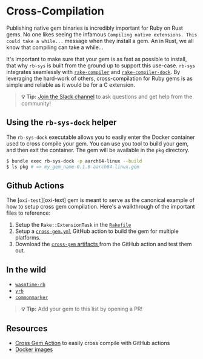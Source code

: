 # Cross-Compilation

Publishing native gem binaries is incredibly important for Ruby on Rust gems. No one likes seeing the infamous
`Compiling native extensions. This could take a while...` message when they install a gem. An in Rust, we all know that
compiling can take a while...

It's important to make sure that your gem is as fast as possible to install, that why `rb-sys` is built from the ground
up to support this use-case. `rb-sys` integrates seamlessly with [`rake-compiler`][rake-compiler] and
[`rake-compiler-dock`][rcd]. By leveraging the hard-work of others, cross-compilation for Ruby gems is as simple and
reliable as it would be for a C extension.

> **💡 Tip:** [Join the Slack channel][slack] to ask questions and get help from the community!

## Using the `rb-sys-dock` helper

The `rb-sys-dock` executable allows you to easily enter the Docker container used to cross compile your gem. You can use
you tool to build your gem, and then exit the container. The gem will be available in the `pkg` directory.

```bash
$ bundle exec rb-sys-dock -p aarch64-linux --build
$ ls pkg # => my_gem_name-0.1.0-aarch64-linux.gem
```

## Github Actions

The [`oxi-test`][oxi-text] gem is meant to serve as the canonical example of how to setup cross gem compilation. Here's
a walkthrough of the important files to reference:

1. Setup the `Rake::ExtensionTask` in the [`Rakefile`](https://github.com/oxidize-rb/oxi-test/blob/main/Rakefile)
2. Setup a [`cross-gem.yml`](https://github.com/oxidize-rb/oxi-test/blob/main/.github/workflows/cross-gem.yml) GitHub
   action to build the gem for multiple platforms.
3. Download the [`cross-gem` artifacts ](https://github.com/oxidize-rb/oxi-test/actions/runs/3348359067) from the GitHub
   action and test them out.

## In the wild

- [`wasmtime-rb`](https://github.com/bytecodealliance/wasmtime-rb)
- [`yrb`](https://github.com/y-crdt/yrb)
- [`commonmarker`](https://github.com/gjtorikian/commonmarker)

> **💡 Tip:** Add your gem to this list by opening a PR!

## Resources

- [Cross Gem Action](https://github.com/oxidize-rb/actions/blob/main/cross-gem/readme.md) to easily cross compile with GitHub actions
- [Docker images](https://index.docker.io/u/rbsys)

[rake-compiler]: https://github.com/rake-compiler/rake-compiler
[rcd]: https://github.com/rake-compiler/rake-compiler-dock
[oxi-test]: htttps://github.com/oxidize-rb/oxi-test
[slack]: https://join.slack.com/t/oxidize-rb/shared_invite/zt-16zv5tqte-Vi7WfzxCesdo2TqF_RYBCw
